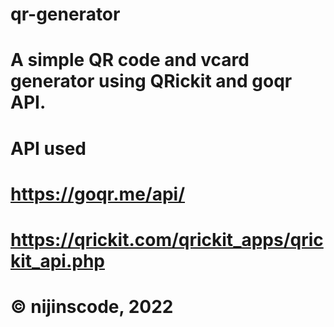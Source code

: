 # qr-generator

# A simple QR code and vcard generator using QRickit and goqr API.

# API used
# https://goqr.me/api/
# https://qrickit.com/qrickit_apps/qrickit_api.php
 
#  © nijinscode, 2022